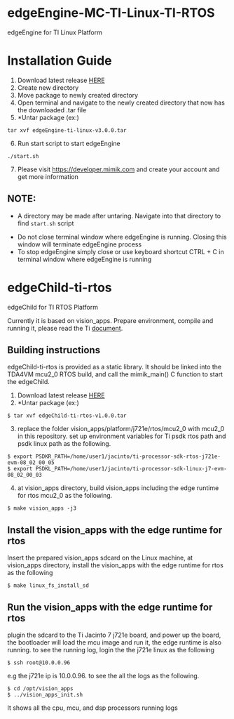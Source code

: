 # edgeEngine-MC-TI-Linux-TI-RTOS

edgeEngine for TI Linux Platform

# Installation Guide
1. Download latest release [HERE](https://github.com/edgeEngine/edgeEngine-MC-TI-Linux-TI-RTOS/releases)
2. Create new directory
3. Move package to newly created directory 
4. Open terminal and navigate to the newly created directory that now has the downloaded .tar file
5. *Untar package (ex:)
```
tar xvf edgeEngine-ti-linux-v3.0.0.tar
```
6. Run start script to start edgeEngine
```
./start.sh
```
7. Please visit https://developer.mimik.com and create your account and get more information

## NOTE:
* A directory may be made after untaring. Navigate into that directory to find `start.sh` script 
- Do not close terminal window where edgeEngine is running. Closing this window will terminate edgeEngine process
- To stop edgeEngine simply close or use keyboard shortcut CTRL + C in terminal window where edgeEngine is running


# edgeChild-ti-rtos
edgeChild for TI RTOS Platform

Currently it is based on vision_apps. Prepare environment, compile and running it, please read the Ti [document](https://software-dl.ti.com/jacinto7/esd/processor-sdk-rtos-jacinto7/latest/exports/docs/vision_apps/docs/user_guide/BUILD_AND_RUN.html). 

## Building instructions
edgeChild-ti-rtos is provided as a static library.  It should be linked into the TDA4VM mcu2_0 RTOS build, and call the mimik_main() C function to start the edgeChild.

1. Download latest release [HERE](https://github.com/edgeEngine/edgeEngine-MC-TI-Linux-TI-RTOS/releases)
2. *Untar package (ex:)
```
$ tar xvf edgeChild-ti-rtos-v1.0.0.tar
```
3. replace the folder vision_apps/platform/j721e/rtos/mcu2_0 with mcu2_0 in this repository. 
set up environment variables for Ti psdk rtos path and psdk linux path as the following.
```shell
$ export PSDKR_PATH=/home/user1/jacinto/ti-processor-sdk-rtos-j721e-evm-08_02_00_05
$ export PSDKL_PATH=/home/user1/jacinto/ti-processor-sdk-linux-j7-evm-08_02_00_03
```
4. at vision_apps directory, build vision_apps including the edge runtime for rtos mcu2_0 as the following.
```shell
$ make vision_apps -j3
```

## Install the vision_apps with the edge runtime for rtos

Insert the prepared vision_apps sdcard on the Linux machine, at vision_apps directory, install the vision_apps with the edge runtime for rtos as the following
```shell
$ make linux_fs_install_sd
```

## Run the vision_apps with the edge runtime for rtos

plugin the sdcard to the Ti Jacinto 7 j721e board, and power up the board, the bootloader will load the mcu image and run it, the edge runtime is also running.
to see the running log, login the the j721e linux as the following
```shell
$ ssh root@10.0.0.96
```
e.g the j721e ip is 10.0.0.96. to see the all the logs as the following.
```shell
$ cd /opt/vision_apps
$ ../vision_apps_init.sh
```

It shows all the cpu, mcu, and dsp processors running logs
